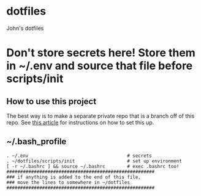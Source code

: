 # dotfiles
John's dotfiles

# Don't store secrets here!  Store them in ~/.env and source that file before scripts/init

## How to use this project

The best way is to make a separate private repo that is a branch off of this repo. See
[this article](https://24ways.org/2013/keeping-parts-of-your-codebase-private-on-github)
for instructions on how to set this up.

## ~/.bash_profile

```
. ~/.env                                    # secrets
. ~/dotfiles/scripts/init                   # set up environment
[ -r ~/.bashrc ] && source ~/.bashrc        # exec .bashrc too!
######################################################
### if anything is added to the end of this file,
### move the lines to somewhere in ~/dotfiles
######################################################
```
